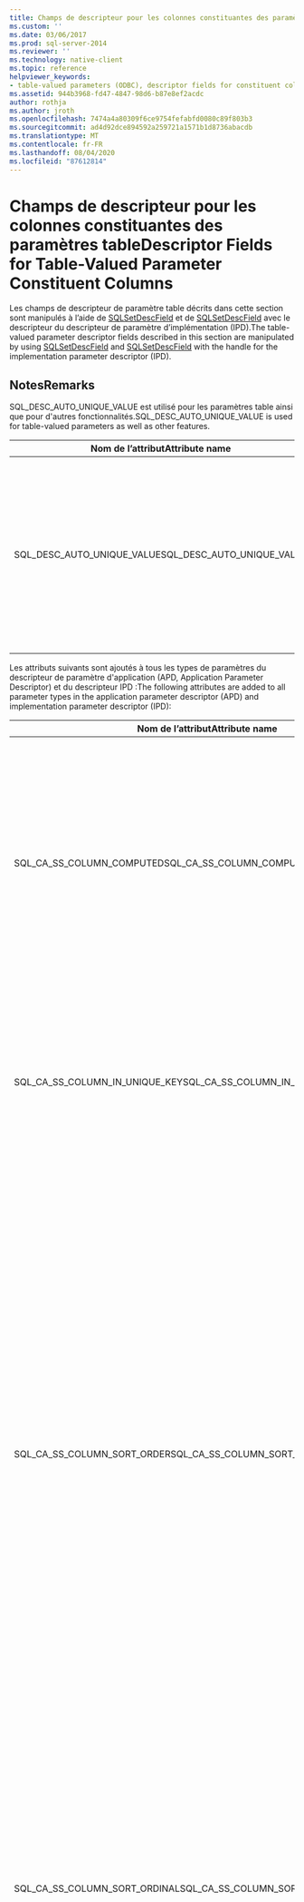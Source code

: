 ```yaml
---
title: Champs de descripteur pour les colonnes constituantes des paramètres table | Microsoft Docs
ms.custom: ''
ms.date: 03/06/2017
ms.prod: sql-server-2014
ms.reviewer: ''
ms.technology: native-client
ms.topic: reference
helpviewer_keywords:
- table-valued parameters (ODBC), descriptor fields for constituent columns
ms.assetid: 944b3968-fd47-4847-98d6-b87e8ef2acdc
author: rothja
ms.author: jroth
ms.openlocfilehash: 7474a4a80309f6ce9754fefabfd0080c89f803b3
ms.sourcegitcommit: ad4d92dce894592a259721a1571b1d8736abacdb
ms.translationtype: MT
ms.contentlocale: fr-FR
ms.lasthandoff: 08/04/2020
ms.locfileid: "87612814"
---
```

# <a name="descriptor-fields-for-table-valued-parameter-constituent-columns"></a><span data-ttu-id="289d8-102">Champs de descripteur pour les colonnes constituantes des paramètres table</span><span class="sxs-lookup"><span data-stu-id="289d8-102">Descriptor Fields for Table-Valued Parameter Constituent Columns</span></span>
  <span data-ttu-id="289d8-103">Les champs de descripteur de paramètre table décrits dans cette section sont manipulés à l’aide de [SQLSetDescField](../native-client-odbc-api/sqlsetdescfield.md) et de [SQLSetDescField](../native-client-odbc-api/sqlsetdescfield.md) avec le descripteur du descripteur de paramètre d’implémentation (IPD).</span><span class="sxs-lookup"><span data-stu-id="289d8-103">The table-valued parameter descriptor fields described in this section are manipulated by using [SQLSetDescField](../native-client-odbc-api/sqlsetdescfield.md) and [SQLSetDescField](../native-client-odbc-api/sqlsetdescfield.md) with the handle for the implementation parameter descriptor (IPD).</span></span>  
  
## <a name="remarks"></a><span data-ttu-id="289d8-104">Notes</span><span class="sxs-lookup"><span data-stu-id="289d8-104">Remarks</span></span>  
 <span data-ttu-id="289d8-105">SQL_DESC_AUTO_UNIQUE_VALUE est utilisé pour les paramètres table ainsi que pour d'autres fonctionnalités.</span><span class="sxs-lookup"><span data-stu-id="289d8-105">SQL_DESC_AUTO_UNIQUE_VALUE is used for table-valued parameters as well as other features.</span></span>  
  
|<span data-ttu-id="289d8-106">Nom de l’attribut</span><span class="sxs-lookup"><span data-stu-id="289d8-106">Attribute name</span></span>|<span data-ttu-id="289d8-107">Type</span><span class="sxs-lookup"><span data-stu-id="289d8-107">Type</span></span>|<span data-ttu-id="289d8-108">Description</span><span class="sxs-lookup"><span data-stu-id="289d8-108">Description</span></span>|  
|--------------------|----------|-----------------|  
|<span data-ttu-id="289d8-109">SQL_DESC_AUTO_UNIQUE_VALUE</span><span class="sxs-lookup"><span data-stu-id="289d8-109">SQL_DESC_AUTO_UNIQUE_VALUE</span></span>|<span data-ttu-id="289d8-110">SQLINTEGER</span><span class="sxs-lookup"><span data-stu-id="289d8-110">SQLINTEGER</span></span>|<span data-ttu-id="289d8-111">SQL_TRUE indique que cette colonne est une colonne d'identité.</span><span class="sxs-lookup"><span data-stu-id="289d8-111">SQL_TRUE indicates that this column is an identity column.</span></span><br /><br /> [!INCLUDE[ssNoVersion](../../includes/ssnoversion-md.md)]<span data-ttu-id="289d8-112">peut utiliser ces informations pour optimiser les performances, mais les applications ne sont pas obligées de le définir pour les colonnes d’identité.</span><span class="sxs-lookup"><span data-stu-id="289d8-112">can use this information to optimize performance, but applications are not required to set it for identity columns.</span></span>|  
  
 <span data-ttu-id="289d8-113">Les attributs suivants sont ajoutés à tous les types de paramètres du descripteur de paramètre d'application (APD, Application Parameter Descriptor) et du descripteur IPD :</span><span class="sxs-lookup"><span data-stu-id="289d8-113">The following attributes are added to all parameter types in the application parameter descriptor (APD) and implementation parameter descriptor (IPD):</span></span>  
  
|<span data-ttu-id="289d8-114">Nom de l’attribut</span><span class="sxs-lookup"><span data-stu-id="289d8-114">Attribute name</span></span>|<span data-ttu-id="289d8-115">Type</span><span class="sxs-lookup"><span data-stu-id="289d8-115">Type</span></span>|<span data-ttu-id="289d8-116">Description</span><span class="sxs-lookup"><span data-stu-id="289d8-116">Description</span></span>|  
|--------------------|----------|-----------------|  
|<span data-ttu-id="289d8-117">SQL_CA_SS_COLUMN_COMPUTED</span><span class="sxs-lookup"><span data-stu-id="289d8-117">SQL_CA_SS_COLUMN_COMPUTED</span></span>|<span data-ttu-id="289d8-118">SQLSMALLINT</span><span class="sxs-lookup"><span data-stu-id="289d8-118">SQLSMALLINT</span></span>|<span data-ttu-id="289d8-119">SQL_TRUE indique que cette colonne est calculée.</span><span class="sxs-lookup"><span data-stu-id="289d8-119">SQL_TRUE indicates that this column is computed.</span></span><br /><br /> [!INCLUDE[ssNoVersion](../../includes/ssnoversion-md.md)]<span data-ttu-id="289d8-120">peut utiliser ces informations pour optimiser les performances, mais les applications ne sont pas obligées de le définir pour les colonnes calculées.</span><span class="sxs-lookup"><span data-stu-id="289d8-120">can use this information to optimize performance, but applications are not required to set it for computed columns.</span></span><br /><br /> <span data-ttu-id="289d8-121">Cet attribut est ignoré pour les liaisons qui ne sont pas des colonnes de paramètres table.</span><span class="sxs-lookup"><span data-stu-id="289d8-121">This attribute is ignored for bindings that are not table-valued parameter columns.</span></span>|  
|<span data-ttu-id="289d8-122">SQL_CA_SS_COLUMN_IN_UNIQUE_KEY</span><span class="sxs-lookup"><span data-stu-id="289d8-122">SQL_CA_SS_COLUMN_IN_UNIQUE_KEY</span></span>|<span data-ttu-id="289d8-123">SQLSMALLINT</span><span class="sxs-lookup"><span data-stu-id="289d8-123">SQLSMALLINT</span></span>|<span data-ttu-id="289d8-124">SQL_TRUE indique qu'une colonne de paramètre table participe à une clé unique.</span><span class="sxs-lookup"><span data-stu-id="289d8-124">SQL_TRUE indicates that a table-valued parameter column participates in a unique key.</span></span> <span data-ttu-id="289d8-125">Cela peut accroître les performances des requêtes.</span><span class="sxs-lookup"><span data-stu-id="289d8-125">This can result in better query performance.</span></span> <span data-ttu-id="289d8-126">Cet attribut est ignoré pour les liaisons qui ne sont pas des colonnes de paramètres table.</span><span class="sxs-lookup"><span data-stu-id="289d8-126">This attribute is ignored for bindings that are not table-valued parameter columns.</span></span>|  
|<span data-ttu-id="289d8-127">SQL_CA_SS_COLUMN_SORT_ORDER</span><span class="sxs-lookup"><span data-stu-id="289d8-127">SQL_CA_SS_COLUMN_SORT_ORDER</span></span>|<span data-ttu-id="289d8-128">SQLSMALLINT</span><span class="sxs-lookup"><span data-stu-id="289d8-128">SQLSMALLINT</span></span>|<span data-ttu-id="289d8-129">Indique l'ordre de tri d'une colonne de paramètre table.</span><span class="sxs-lookup"><span data-stu-id="289d8-129">Indicates the sort order of a table-valued parameter column.</span></span> <span data-ttu-id="289d8-130">Cela peut accroître les performances des requêtes.</span><span class="sxs-lookup"><span data-stu-id="289d8-130">This can result in better query performance.</span></span> <span data-ttu-id="289d8-131">Cet attribut est ignoré pour les liaisons qui ne sont pas des colonnes de paramètres table.</span><span class="sxs-lookup"><span data-stu-id="289d8-131">This attribute is ignored for bindings that are not table-valued parameter columns.</span></span> <span data-ttu-id="289d8-132">Les valeurs possibles sont les suivantes :</span><span class="sxs-lookup"><span data-stu-id="289d8-132">The possible values are the following:</span></span><br /><br /> <span data-ttu-id="289d8-133">-SQL_SS_ASCENDING_ORDER</span><span class="sxs-lookup"><span data-stu-id="289d8-133">-   SQL_SS_ASCENDING_ORDER</span></span><br /><span data-ttu-id="289d8-134">-SQL_SS_DESCENDING_ORDER</span><span class="sxs-lookup"><span data-stu-id="289d8-134">-   SQL_SS_DESCENDING_ORDER</span></span><br /><span data-ttu-id="289d8-135">-SQL_SS_ORDER_UNSPECIFIED</span><span class="sxs-lookup"><span data-stu-id="289d8-135">-   SQL_SS_ORDER_UNSPECIFIED</span></span><br /><br /> <span data-ttu-id="289d8-136">Les valeurs différentes de SQL_SS_ASCENDING_ORDER et SQL_SS_DESCENDING_ORDER génèrent une erreur avec SQLSTATE HY024 et le message « Valeur d'attribut non valide » ; par ailleurs, elles sont traitées en tant que SQL_SS_ORDER_UNSPECIFIED, qui représente la valeur par défaut de cet attribut.</span><span class="sxs-lookup"><span data-stu-id="289d8-136">Values other than SQL_SS_ASCENDING_ORDER and SQL_SS_DESCENDING_ORDER generate an error with SQLSTATE HY024 and message 'Invalid attribute value' and are treated as SQL_SS_ORDER_UNSPECIFIED, which is the default value for this attribute.</span></span>|  
|<span data-ttu-id="289d8-137">SQL_CA_SS_COLUMN_SORT_ORDINAL</span><span class="sxs-lookup"><span data-stu-id="289d8-137">SQL_CA_SS_COLUMN_SORT_ORDINAL</span></span>|<span data-ttu-id="289d8-138">SQLSMALLINT</span><span class="sxs-lookup"><span data-stu-id="289d8-138">SQLSMALLINT</span></span>|<span data-ttu-id="289d8-139">Indique l'ordinal d'une colonne de paramètre table dans le jeu des colonnes qui définissent l'ordre global d'un paramètre table.</span><span class="sxs-lookup"><span data-stu-id="289d8-139">Indicates the ordinal of a table-valued parameter column in the set of columns that define the overall ordering for a table-valued parameter.</span></span> <span data-ttu-id="289d8-140">Cela peut accroître les performances des requêtes.</span><span class="sxs-lookup"><span data-stu-id="289d8-140">This can result in better query performance.</span></span> <span data-ttu-id="289d8-141">Cet attribut est ignoré pour les liaisons qui ne sont pas des colonnes de paramètres table.</span><span class="sxs-lookup"><span data-stu-id="289d8-141">This attribute is ignored for bindings that are not table-valued parameter columns.</span></span> <span data-ttu-id="289d8-142">Les ordinaux de tri commencent à 1.</span><span class="sxs-lookup"><span data-stu-id="289d8-142">Sort ordinals start at 1.</span></span> <span data-ttu-id="289d8-143">La valeur 0 (valeur par défaut) indique qu'une colonne de paramètre table n'a pas d'ordre de tri.</span><span class="sxs-lookup"><span data-stu-id="289d8-143">A value of 0, the default, indicates that a table-valued parameter column does not have column ordering.</span></span>|  
|<span data-ttu-id="289d8-144">SQL_CA_SS_COLUMN_HAS_DEFAULT_VALUE</span><span class="sxs-lookup"><span data-stu-id="289d8-144">SQL_CA_SS_COLUMN_HAS_DEFAULT_VALUE</span></span>|<span data-ttu-id="289d8-145">SQLSMALLINT</span><span class="sxs-lookup"><span data-stu-id="289d8-145">SQLSMALLINT</span></span>|<span data-ttu-id="289d8-146">Indique si toutes les lignes du paramètre table ont la valeur par défaut de cette colonne.</span><span class="sxs-lookup"><span data-stu-id="289d8-146">Indicates whether all rows in the table-valued parameter will have the default value for this column.</span></span> <span data-ttu-id="289d8-147">Pour les paramètres table, il n'est pas possible de sélectionner la valeur par défaut ligne par ligne.</span><span class="sxs-lookup"><span data-stu-id="289d8-147">For table-valued parameters, it is not possible to select the default value on a row-by-row basis.</span></span> <span data-ttu-id="289d8-148">Une valeur SQL_FALSE indique que les lignes ont des valeurs qui ne sont pas définies par défaut.</span><span class="sxs-lookup"><span data-stu-id="289d8-148">A value of SQL_FALSE indicates that rows will have non-default values.</span></span> <span data-ttu-id="289d8-149">Il s'agit de la valeur par défaut.</span><span class="sxs-lookup"><span data-stu-id="289d8-149">This is the default.</span></span> <span data-ttu-id="289d8-150">Une valeur SQL_TRUE indique que cette colonne a des valeurs par défaut pour toutes les lignes.</span><span class="sxs-lookup"><span data-stu-id="289d8-150">A value of SQL_TRUE indicates that this column will have default values for all rows.</span></span><br /><br /> <span data-ttu-id="289d8-151">Avec SQL_TRUE, aucune donnée n'est envoyée au serveur.</span><span class="sxs-lookup"><span data-stu-id="289d8-151">If set to SQL_TRUE, no data will be sent to the server.</span></span><br /><br /> <span data-ttu-id="289d8-152">Ce champ peut également être utilisé avec des colonnes d'identité ou des colonnes calculées, si les valeurs de colonnes ne sont pas requises pour le traitement serveur.</span><span class="sxs-lookup"><span data-stu-id="289d8-152">This field can also be used with identity or computed columns if the column values are not required for server processing.</span></span>|  
  
 <span data-ttu-id="289d8-153">Ces attributs sont uniquement valides pour les colonnes de paramètres table.</span><span class="sxs-lookup"><span data-stu-id="289d8-153">These attributes are only valid for table-valued parameter columns.</span></span> <span data-ttu-id="289d8-154">Ils sont ignorés pour les autres paramètres.</span><span class="sxs-lookup"><span data-stu-id="289d8-154">They are ignored for other parameters.</span></span>  
  
 <span data-ttu-id="289d8-155">Si SQL_CA_SS_COL_HAS_DEFAULT_VALUE est défini pour une colonne de paramètre table, la valeur de SQL_DESC_DATA_PTR pour cette colonne doit être un pointeur Null.</span><span class="sxs-lookup"><span data-stu-id="289d8-155">If SQL_CA_SS_COL_HAS_DEFAULT_VALUE is set for a table-valued parameter column, SQL_DESC_DATA_PTR for that column must be a null pointer.</span></span> <span data-ttu-id="289d8-156">Sinon, SQLExecute ou SQLExecDirect retourne SQL_ERROR.</span><span class="sxs-lookup"><span data-stu-id="289d8-156">Otherwise, SQLExecute or SQLExecDirect will return SQL_ERROR.</span></span> <span data-ttu-id="289d8-157">Un enregistrement de diagnostic est généré avec SQLSTATE = 07S01 et le message « utilisation non valide du paramètre par défaut pour \<p> le paramètre, \<c> la colonne », où \<p> est le paramètre ordinal et \<c> est l’ordinal de colonne.</span><span class="sxs-lookup"><span data-stu-id="289d8-157">A diagnostic record will be generated with SQLSTATE=07S01 and the message "Invalid use of default parameter for parameter \<p>, column \<c>", where \<p> is the parameter ordinal and \<c> is the column ordinal.</span></span>  
  
## <a name="see-also"></a><span data-ttu-id="289d8-158">Voir aussi</span><span class="sxs-lookup"><span data-stu-id="289d8-158">See Also</span></span>  
 [<span data-ttu-id="289d8-159">Paramètres table &#40;ODBC&#41;</span><span class="sxs-lookup"><span data-stu-id="289d8-159">Table-Valued Parameters &#40;ODBC&#41;</span></span>](table-valued-parameters-odbc.md)  
  
  
